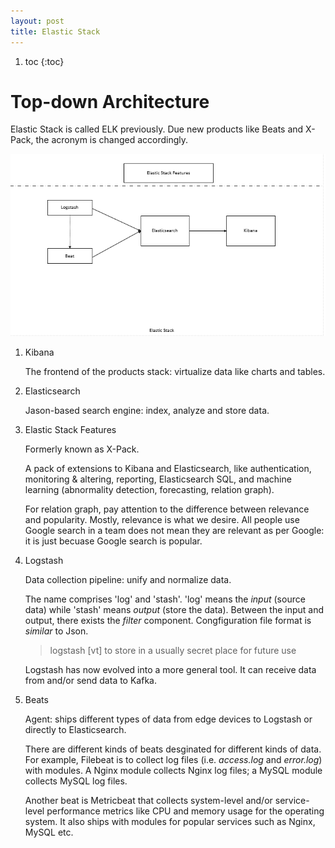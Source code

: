 ```yaml
---
layout: post
title: Elastic Stack
---
```


1. toc
{:toc}

# Top-down Architecture

Elastic Stack is called ELK previously. Due new products like Beats and X-Pack, the acronym is changed accordingly.

![elastic-stack](/assets/elastic-stack.png)

1. Kibana

   The frontend of the products stack: virtualize data like charts and tables.
2. Elasticsearch

   Jason-based search engine: index, analyze and store data.
3. Elastic Stack Features

   Formerly known as X-Pack.

   A pack of extensions to Kibana and Elasticsearch, like authentication, monitoring & altering, reporting, Elasticsearch SQL, and machine learning (abnormality detection, forecasting, relation graph).

   For relation graph, pay attention to the difference between relevance and popularity. Mostly, relevance is what we desire. All people use Google search in a team does not mean they are relevant as per Google: it is just becuase Google search is popular.
4. Logstash

   Data collection pipeline: unify and normalize data.

   The name comprises 'log' and 'stash'. 'log' means the *input* (source data) while 'stash' means *output* (store the data). Between the input and output, there exists the *filter* component. Congfiguration file format is *similar* to Json.

   >logstash [vt] to store in a usually secret place for future use 

   Logstash has now evolved into a more general tool. It can receive data from and/or send data to Kafka.
5. Beats

   Agent: ships different types of data from edge devices to Logstash or directly to Elasticsearch.

   There are different kinds of beats desginated for different kinds of data. For example, Filebeat is to collect log files (i.e. *access.log* and *error.log*) with modules. A Nginx module collects Nginx log files; a MySQL module collects MySQL log files.

   Another beat is Metricbeat that collects system-level and/or service-level performance metrics like CPU and memory usage for the operating system. It also ships with modules for popular services such as Nginx, MySQL etc.
